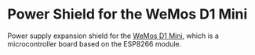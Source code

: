 Power Shield for the WeMos D1 Mini
==================================

Power supply expansion shield for the [WeMos D1 Mini][1], which is a microcontroller board based on the ESP8266 module.

[1]: http://www.wemos.cc/wiki/doku.php?id=en:d1_mini

